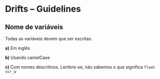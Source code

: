 Drifts – Guidelines
===================


Nome de variáveis
-----------------

Todas as variáveis devem que ser escritas:

**a)** Em inglês

**b)** Usando camelCase

**c)** Com nomes descritivos. Lembre-se, não sabemos o que significa `float scr_w`

